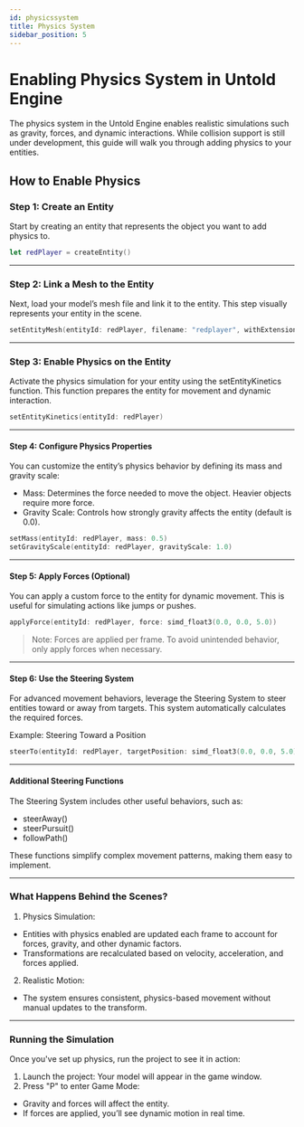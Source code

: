 ```yaml
---
id: physicssystem
title: Physics System
sidebar_position: 5
---
```


# Enabling Physics System in Untold Engine

The physics system in the Untold Engine enables realistic simulations such as gravity, forces, and dynamic interactions. While collision support is still under development, this guide will walk you through adding physics to your entities.

## How to Enable Physics

### Step 1: Create an Entity

Start by creating an entity that represents the object you want to add physics to.

```swift
let redPlayer = createEntity()
```
---

### Step 2: Link a Mesh to the Entity
Next, load your model’s mesh file and link it to the entity. This step visually represents your entity in the scene.

```swift
setEntityMesh(entityId: redPlayer, filename: "redplayer", withExtension: "usdc")
```
---

### Step 3: Enable Physics on the Entity
Activate the physics simulation for your entity using the setEntityKinetics function. This function prepares the entity for movement and dynamic interaction.

```swift
setEntityKinetics(entityId: redPlayer)
```
---

#### Step 4: Configure Physics Properties
You can customize the entity’s physics behavior by defining its mass and gravity scale:

- Mass: Determines the force needed to move the object. Heavier objects require more force.
- Gravity Scale: Controls how strongly gravity affects the entity (default is 0.0).

```swift
setMass(entityId: redPlayer, mass: 0.5)
setGravityScale(entityId: redPlayer, gravityScale: 1.0)
```
---

#### Step 5: Apply Forces (Optional)
You can apply a custom force to the entity for dynamic movement. This is useful for simulating actions like jumps or pushes.

```swift
applyForce(entityId: redPlayer, force: simd_float3(0.0, 0.0, 5.0))
```

> Note: Forces are applied per frame. To avoid unintended behavior, only apply forces when necessary.

---

#### Step 6: Use the Steering System
For advanced movement behaviors, leverage the Steering System to steer entities toward or away from targets. This system automatically calculates the required forces.

Example: Steering Toward a Position

```swift
steerTo(entityId: redPlayer, targetPosition: simd_float3(0.0, 0.0, 5.0), maxSpeed: 2.0, deltaTime: deltaTime)
```

---

#### Additional Steering Functions

The Steering System includes other useful behaviors, such as:

- steerAway()
- steerPursuit()
- followPath()

These functions simplify complex movement patterns, making them easy to implement.

---

### What Happens Behind the Scenes?

1. Physics Simulation:
- Entities with physics enabled are updated each frame to account for forces, gravity, and other dynamic factors.
- Transformations are recalculated based on velocity, acceleration, and forces applied.
2. Realistic Motion:
- The system ensures consistent, physics-based movement without manual updates to the transform.

---

### Running the Simulation
Once you've set up physics, run the project to see it in action:

1. Launch the project: Your model will appear in the game window.
2. Press "P" to enter Game Mode:
- Gravity and forces will affect the entity.
- If forces are applied, you’ll see dynamic motion in real time.
